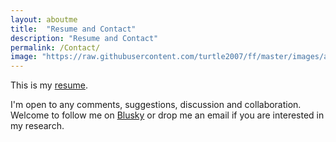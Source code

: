 ```yaml
---
layout: aboutme
title:  "Resume and Contact"
description: "Resume and Contact"
permalink: /Contact/
image: "https://raw.githubusercontent.com/turtle2007/ff/master/images/aboutme/4cv.jpg"
---
```


This is my [resume]({{site.baseurl}}/assets/files/resume.pdf).

I'm open to any comments, suggestions, discussion and collaboration. Welcome to follow me on [Blusky](https://bsky.app/profile/blackcorvid.bsky.social) or drop me an email if you are interested in my research.

<!-- [Contect info] 

[Contect info]: http://www.biglab.co.uk/people/feng -->
